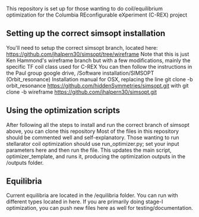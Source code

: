 This repository is set up for those wanting to do coil/equilibrium optimization for the Columbia REconfigurable eXperiment (C-REX) project

## Setting up the correct simsopt installation
You'll need to setup the correct simsopt branch, located here: https://github.com/jhalpern30/simsopt/tree/wireframe
Note that this is just Ken Hammond's wireframe branch but with a few modifications, mainly the specific TF coil class used for C-REX
You can then follow the instructions in the Paul group google drive, /Software installation/SIMSOPT (Orbit_resonance) Installation manual for OSX, replacing the line
git clone -b orbit_resonance https://github.com/hiddenSymmetries/simsopt.git
with
git clone -b wireframe https://github.com/jhalpern30/simsopt.git

## Using the optimization scripts
After following all the steps to install and run the correct branch of simsopt above, you can clone this repository
Most of the files in this repository should be commented well and self-explanatory. 
Those wanting to run stellarator coil optimization should use run_optimizer.py; set your input parameters here and then run the file. This updates the main script, optimizer_template, and runs it, producing the optimization outputs in the /outputs folder. 

## Equilibria
Current equilibria are located in the /equilibria folder. You can run with different types located in here. If you are primarily doing stage-I optimization, you can push new files here as well for testing/documentation. 